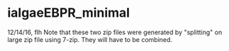# ialgaeEBPR_minimal

12/14/16, flh
Note that these two zip files were generated by "splitting" on large zip file using 7-zip. They will have to be combined.
